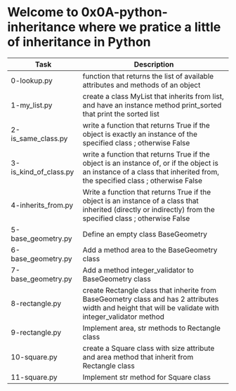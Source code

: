 # Welcome to 0x0A-python-inheritance where we pratice a little of inheritance in Python

| Task | Description |
| ---- | ----------- |
| 0-lookup.py | function that returns the list of available attributes and methods of an object |
| 1-my_list.py | create a class MyList that inherits from list, and have an instance method print_sorted that print the sorted list |
| 2-is_same_class.py | write a function that returns True if the object is exactly an instance of the specified class ; otherwise False |
| 3-is_kind_of_class.py | write a function that returns True if the object is an instance of, or if the object is an instance of a class that inherited from, the specified class ; otherwise False |
| 4-inherits_from.py | Write a function that returns True if the object is an instance of a class that inherited (directly or indirectly) from the specified class ; otherwise False |
| 5-base_geometry.py | Define an empty class BaseGeometry |
| 6-base_geometry.py | Add a method area to the BaseGeometry class |
| 7-base_geometry.py | Add a method integer_validator to BaseGeometry class |
| 8-rectangle.py | create Rectangle class that inherite from BaseGeometry class and has 2 attributes width and height that will be validate with integer_validator method |
| 9-rectangle.py | Implement area, str methods to Rectangle class |
| 10-square.py | create a Square class with size attribute and area method that inherit from Rectangle class |
| 11-square.py | Implement str method for Square class |
